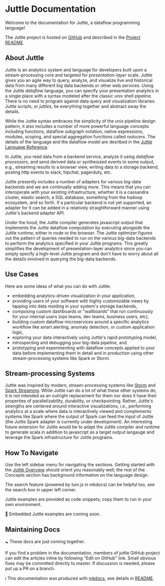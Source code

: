 # Juttle Documentation

Welcome to the documentation for Juttle, a dataflow programming language!

The Juttle project is hosted on [GitHub](https://github.com/juttle/juttle/) and described in the [Project README](project.md).

## About Juttle

Juttle is an analytics system and language for developers built upon
a stream-processing core and targeted for *presentation-layer* scale.
Juttle gives you an agile way to query,
analyze, and visualize live and historical data from many different
big data backends or other web services.
Using the Juttle *dataflow* language,
you can specify your presentation analytics in a single place with a
syntax modeled after the classic unix shell pipeline.  There is no need
to program against data query and visualization libraries.  Juttle scripts,
or *juttles*, tie everything together and abstract away the details.

While the Juttle syntax embraces the simplicity of the
unix pipeline design pattern,
it also includes a number of more powerful language concepts including
functions, dataflow subgraph notation, native expressions, modules, scoping,
and special aggregation functions called *reducers*.  The details of
the language and the dataflow model are desribed in the
[Juttle Language Reference](http://juttle.github.io/juttle).

In Juttle, you read data from a backend service, analyze it using
*dataflow processors*, and send derived data or synthesized events to
some output, e.g., streaming results to a browser view,
writing data to a storage backend, posting http events to
slack, hipchat, pagerduty, etc.

Juttle presently includes a number of adapters for various big-data backends
and we are continually adding more.
This means that you can interoperate with
your existing infrastructure, whether it is a cassandra cluster, elastic
search, a SQL database, something from the hadoop ecosystem, and so forth.
If a particular backend is not yet supported, an adapter for it can be
added in a relatively straightforward manner using
Juttle's backend adapter API.

Under the hood, the Juttle compiler generates javascript
output that implements the Juttle dataflow computation by
executing alongside the Juttle runtime, either in node or the
browser.  The Juttle optimizer figures out the pattern of queries
needed to run on the various big-data backends to perform
the analytics specified in your Juttle programs.  This greatly
simplifies the development of presentation-layer analytics since you
can simply specify a high-level Juttle program and don't have to worry about
all the details involved in querying the big-data backends.

## Use Cases

Here are some ideas of what you can do with Juttle:

* embedding analytics-driven visualization in your application,
* providing users of your software with highly customizable views by
  tapping into data residing in your system's storage backends,
* composing custom dashboards or "wallboards" that run continuously for
  your internal users (ops teams, dev teams, business users, etc),
* building custom dataflow microservices around a specific
  analytics workflow like smart alerting, anomaly detection, or
  custom application logic,
* exploring your data interactively using Juttle's rapid prototyping model,
* introspecting and debugging your big-data pipeline, and
* prototyping and experimenting with dataflow concepts applied to
  your data before implementing them in detail and in production using other
  stream-processing systems like Spark or Storm.


## Stream-processing Systems

Juttle was inspired by modern, stream-processing systems like
[Storm](http://storm.apache.org/)
and
[Spark Streaming](http://spark.apache.org/streaming).
While Juttle
can do a lot of what these other systems do, it is not intended
as an outright replacement for them nor does it have their
properties of parallelizability, durability, or checkpointing.
Rather, Juttle's strengths are centered around interactive visualizations,
i.e., performing analytics at a scale
where data is interactively viewed and complements systems like Spark where
the output of Spark can feed the input of Juttle (the Juttle Spark adapter
is currently under development).
An interesting future extension for Juttle would be to adapt
the Juttle compiler and runtime to generate scala in addition to
javascript as a target output langauge and leverage the Spark infrastructure
for Juttle programs.

## How To Navigate

Use the left sidebar menu for navigating the sections. Getting started with the [Juttle Overview](concepts/overview.md) should orient you reasonably well; the rest of the Concepts section has background information on the language design.

The search feature (powered by lunr.js in mkdocs) can be helpful too, see the search box in upper left corner.

Juttle examples are provided as code snippets; copy them to run in your own environment.

:construction: Embedded Juttle examples are coming soon.

## Maintaining Docs

:baby_symbol: These docs are just coming together.

If you find a problem in the documentation, members of juttle GitHub project can edit the articles inline by following "Edit on GitHub" link. Small obvious fixes may be committed directly to master. If discussion is needed, please put up a PR on a branch.

:information_source: This documentation was produced with [mkdocs](http://mkdocs.org), see details in [README](README.md).
